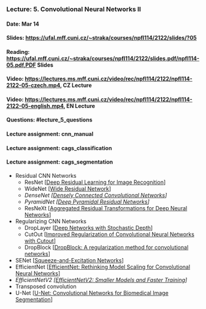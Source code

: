 ### Lecture: 5. Convolutional Neural Networks II
#### Date: Mar 14
#### Slides: https://ufal.mff.cuni.cz/~straka/courses/npfl114/2122/slides/?05
#### Reading: https://ufal.mff.cuni.cz/~straka/courses/npfl114/2122/slides.pdf/npfl114-05.pdf,PDF Slides
#### Video: https://lectures.ms.mff.cuni.cz/video/rec/npfl114/2122/npfl114-2122-05-czech.mp4, CZ Lecture
#### Video: https://lectures.ms.mff.cuni.cz/video/rec/npfl114/2122/npfl114-2122-05-english.mp4, EN Lecture
#### Questions: #lecture_5_questions
#### Lecture assignment: cnn_manual
#### Lecture assignment: cags_classification
#### Lecture assignment: cags_segmentation

- Residual CNN Networks
  - ResNet [[Deep Residual Learning for Image Recognition](https://arxiv.org/abs/1512.03385)]
  - WideNet [[Wide Residual Network](https://arxiv.org/abs/1605.07146)]
  - *DenseNet [[Densely Connected Convolutional Networks](https://arxiv.org/abs/1608.06993)]*
  - *PyramidNet [[Deep Pyramidal Residual Networks](https://arxiv.org/abs/1610.02915)]*
  - ResNeXt [[Aggregated Residual Transformations for Deep Neural Networks](https://arxiv.org/abs/1611.05431)]
- Regularizing CNN Networks
  - DropLayer [[Deep Networks with Stochastic Depth](https://arxiv.org/abs/1603.09382)]
  - CutOut [[Improved Regularization of Convolutional Neural Networks with Cutout](https://arxiv.org/abs/1708.04552)]
  - DropBlock [[DropBlock: A regularization method for convolutional networks](https://arxiv.org/abs/1810.12890)]
- SENet [[Squeeze-and-Excitation Networks](https://arxiv.org/abs/1709.01507)]
- EfficientNet [[EfficientNet: Rethinking Model Scaling for Convolutional Neural Networks](https://arxiv.org/abs/1905.11946)]
- *EfficientNetV2 [[EfficientNetV2: Smaller Models and Faster Training](https://arxiv.org/abs/2104.00298)]*
- Transposed convolution
- U-Net [[U-Net: Convolutional Networks for Biomedical Image Segmentation](https://arxiv.org/abs/1505.04597)]
